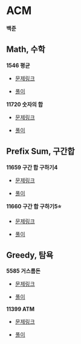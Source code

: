 # ACM

**백준**

## Math, 수학

**1546 평균**

- [문제링크](https://www.acmicpc.net/problem/1546)

- [풀이](./math/p1546.%20%ED%8F%89%EA%B7%A0.py)

**11720 숫자의 합**

- [문제링크](https://www.acmicpc.net/problem/11720)

- [풀이](./math/p11720.%20%EC%88%AB%EC%9E%90%EC%9D%98%20%ED%95%A9.py)

## Prefix Sum, 구간합

**11659 구간 합 구하기4**

- [문제링크](https://www.acmicpc.net/problem/11659)

- [풀이](./prefix_sum/p11659.%20%EA%B5%AC%EA%B0%84%20%ED%95%A9%20%EA%B5%AC%ED%95%98%EA%B8%B04.py)

**11660 구간 합 구하기5⭐**

- [문제링크](https://www.acmicpc.net/problem/11660)

- [풀이](./prefix_sum/p11660.%20%EA%B5%AC%EA%B0%84%20%ED%95%A9%20%EA%B5%AC%ED%95%98%EA%B8%B05.py)

## Greedy, 탐욕

**5585 거스름돈**

- [문제링크](https://www.acmicpc.net/problem/5585)

- [풀이](./greed/p5585.%20%EA%B1%B0%EC%8A%A4%EB%A6%84%EB%8F%88.py)

**11399 ATM**

- [문제링크](https://www.acmicpc.net/problem/11399)

- [풀이](./greed/p11399.%20ATM.py)
